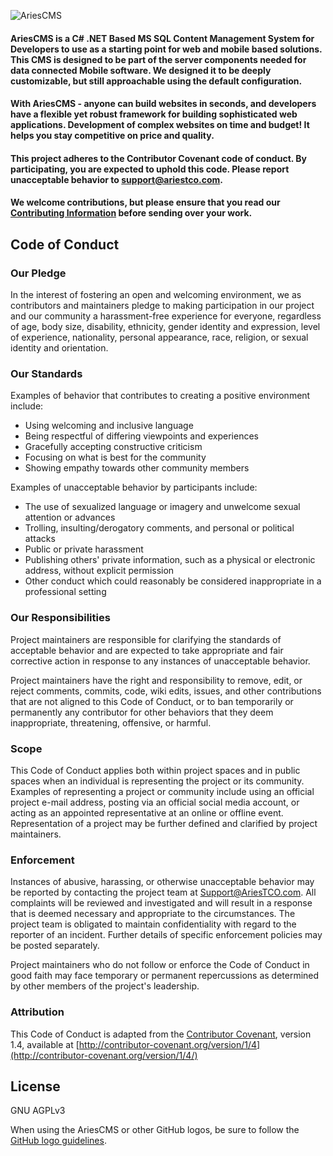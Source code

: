 ![AriesCMS](http://ariescms.com/themes/acms2/images/AriesCMS_orange2.png)

#### AriesCMS is a C# .NET Based MS SQL Content Management System for Developers to use as a starting point for web and mobile based solutions. This CMS is designed to be part of the server components needed for data connected Mobile software. We designed it to be deeply customizable, but still approachable using the default configuration.

#### With AriesCMS - anyone can build websites in seconds, and developers have a flexible yet robust framework for building sophisticated web applications. Development of complex websites on time and budget! It helps you stay competitive on price and quality.

#### This project adheres to the Contributor Covenant code of conduct. By participating, you are expected to uphold this code. Please report unacceptable behavior to  [support@ariestco.com](mailto:support@ariestco.com).

#### We welcome contributions, but please ensure that you read our [Contributing Information](https://github.com/paimanOne/AriesCMS_Beta1/blob/master/CONTRIBUTING.md) before sending over your work.

## **Code of Conduct**

### **Our Pledge**

In the interest of fostering an open and welcoming environment, we as contributors and maintainers pledge to making participation in our project and our community a harassment-free experience for everyone, regardless of age, body size, disability, ethnicity, gender identity and expression, level of experience, nationality, personal appearance, race, religion, or sexual identity and orientation.

### **Our Standards**

Examples of behavior that contributes to creating a positive environment include:

- Using welcoming and inclusive language
- Being respectful of differing viewpoints and experiences
- Gracefully accepting constructive criticism
- Focusing on what is best for the community
- Showing empathy towards other community members

Examples of unacceptable behavior by participants include:

- The use of sexualized language or imagery and unwelcome sexual attention or advances
- Trolling, insulting/derogatory comments, and personal or political attacks
- Public or private harassment
- Publishing others&#39; private information, such as a physical or electronic address, without explicit permission
- Other conduct which could reasonably be considered inappropriate in a professional setting

### **Our Responsibilities**

Project maintainers are responsible for clarifying the standards of acceptable behavior and are expected to take appropriate and fair corrective action in response to any instances of unacceptable behavior.

Project maintainers have the right and responsibility to remove, edit, or reject comments, commits, code, wiki edits, issues, and other contributions that are not aligned to this Code of Conduct, or to ban temporarily or permanently any contributor for other behaviors that they deem inappropriate, threatening, offensive, or harmful.

### **Scope**

This Code of Conduct applies both within project spaces and in public spaces when an individual is representing the project or its community. Examples of representing a project or community include using an official project e-mail address, posting via an official social media account, or acting as an appointed representative at an online or offline event. Representation of a project may be further defined and clarified by project maintainers.

### **Enforcement**

Instances of abusive, harassing, or otherwise unacceptable behavior may be reported by contacting the project team at [Support@AriesTCO.com](mailto:Support@AriesTCO.com). All complaints will be reviewed and investigated and will result in a response that is deemed necessary and appropriate to the circumstances. The project team is obligated to maintain confidentiality with regard to the reporter of an incident. Further details of specific enforcement policies may be posted separately.

Project maintainers who do not follow or enforce the Code of Conduct in good faith may face temporary or permanent repercussions as determined by other members of the project&#39;s leadership.

### **Attribution**

This Code of Conduct is adapted from the  [Contributor Covenant](http://contributor-covenant.org/), version 1.4, available at  [http://contributor-covenant.org/version/1/4](http://contributor-covenant.org/version/1/4/)

## License

GNU AGPLv3

When using the AriesCMS or other GitHub logos, be sure to follow the  [GitHub logo guidelines](https://github.com/logos).
